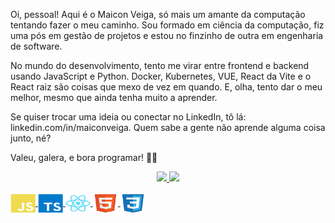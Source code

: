 Oi, pessoal! Aqui é o Maicon Veiga, só mais um amante da computação tentando fazer o meu caminho. Sou formado em ciência da computação, fiz uma pós em gestão de projetos e estou no finzinho de outra em engenharia de software.

No mundo do desenvolvimento, tento me virar entre frontend e backend usando JavaScript e Python. Docker, Kubernetes, VUE, React da Vite e o React raiz são coisas que mexo de vez em quando. E, olha, tento dar o meu melhor, mesmo que ainda tenha muito a aprender.

Se quiser trocar uma ideia ou conectar no LinkedIn, tô lá: linkedin.com/in/maiconveiga. Quem sabe a gente não aprende alguma coisa junto, né?

Valeu, galera, e bora programar! 🚀😊

<div align="center">
  <a href="https://github.com/maiconveiga">
  <img height="180em" src="https://github-readme-stats.vercel.app/api?username=maiconveiga&show_icons=true&theme=dracula&include_all_commits=false&count_private=true"/>
  <img height="180em" src="https://github-readme-stats.vercel.app/api/top-langs/?username=maiconveiga&layout=compact&langs_count=7&theme=dracula"/>
</div>
<div style="display: inline_block"><br>
  <img align="center" alt=-Js" height="30" width="40" src="https://raw.githubusercontent.com/devicons/devicon/master/icons/javascript/javascript-plain.svg">
  <img align="center" alt="Ts" height="30" width="40" src="https://raw.githubusercontent.com/devicons/devicon/master/icons/typescript/typescript-plain.svg">
  <img align="center" alt="React" height="30" width="40" src="https://raw.githubusercontent.com/devicons/devicon/master/icons/react/react-original.svg">
  <img align="center" alt="HTML" height="30" width="40" src="https://raw.githubusercontent.com/devicons/devicon/master/icons/html5/html5-original.svg">
  <img align="center" alt="CSS" height="30" width="40" src="https://raw.githubusercontent.com/devicons/devicon/master/icons/css3/css3-original.svg">
</div>
